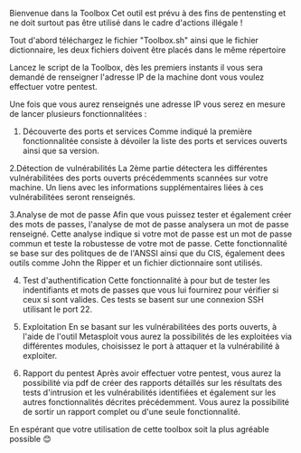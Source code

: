 Bienvenue dans la Toolbox
Cet outil est prévu à des fins de pentensting et ne doit surtout pas être utilisé dans le cadre d'actions illégale !

Tout d'abord téléchargez le fichier "Toolbox.sh" ainsi que le fichier dictionnaire, les deux fichiers doivent être placés dans le même répertoire

Lancez le script de la Toolbox, dès les premiers instants il vous sera demandé de renseigner l'adresse IP de la machine dont vous voulez effectuer votre pentest.

Une fois que vous aurez renseignés une adresse IP vous serez en mesure de lancer plusieurs fonctionnalitées : 

1. Découverte des ports et services
Comme indiqué la première fonctionnalitée  consiste à dévoiler la liste des ports et services ouverts ainsi que sa version.

2.Détection de vulnérabilités
La 2ème partie détectera les différentes vulnérabilitées des ports ouverts précédemments scannées sur votre machine. Un liens avec les informations supplémentaires liées à ces vulnérabilitées seront renseignés.

3.Analyse de mot de passe
Afin que vous puissez tester et également créer des mots de passes, l'analyse de mot de passe analysera un mot de passe renseigné. Cette analyse indique si votre mot de passe est un mot de passe commun et teste la robustesse de votre mot de passe. Cette fonctionnalité se base sur des politques de de l'ANSSI ainsi que du CIS, également dees outils comme John the Ripper et un fichier dictionnaire sont utilisés.

4. Test d'authentification
Cette fonctionnalité à pour but de tester les indentifiants et mots de passes que vous lui fournirez pour vérifier si ceux si sont valides. Ces tests se basent sur une connexion SSH utilisant le port 22.

5. Exploitation
En se basant sur les vulnérabilitées des ports ouverts, à l'aide de l'outil Metasploit vous aurez la possibilités de les exploitées via différentes modules, choisissez le port à attaquer et la vulnérabilité à exploiter.

6. Rapport du pentest
Après avoir effectuer votre pentest, vous aurez la possibilité via pdf de créer des rapports détaillés sur les résultats des tests d'intrusion et les vulnérabilités identifiées et également sur les autres fonctionnalités décrites précédemment. Vous aurez la possibilité de sortir un rapport complet ou d'une seule fonctionnalité.

En espérant que votre utilisation de cette toolbox soit la plus agréable possible 😊

